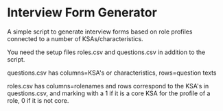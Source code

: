 Interview Form Generator
======================

A simple script to generate interview forms based on role profiles connected to a number of KSAs/characteristics.

You need the setup files roles.csv and questions.csv in addition to the script.

questions.csv has columns=KSA's or characteristics, rows=question texts

roles.csv has columns=rolenames and rows correspond to the KSA's in questions.csv, and marking with a 1 if it
is a core KSA for the profile of a role, 0 if it is not core.
